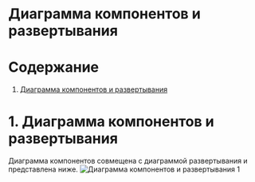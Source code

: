 # Диаграмма компонентов и развертывания

# Содержание
1. [Диаграмма компонентов и развертывания](#1)    

<a name="1"/>

# 1. Диаграмма компонентов и развертывания
Диаграмма компонентов совмещена с диаграммой развертывания и представлена ниже.
![Диаграмма компонентов и развертывания 1](https://github.com/Virtouoz/Auxilium-Medicus/blob/master/Documents/images/diagrams/Deployment.svg)
